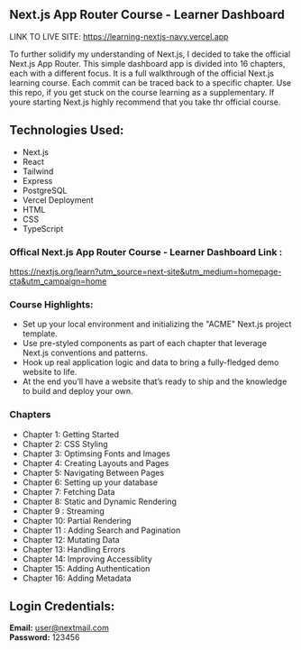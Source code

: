 ## Next.js App Router Course - Learner Dashboard

 LINK TO LIVE SITE: https://learning-nextjs-navy.vercel.app

To further solidify my understanding of Next.js, I decided to take the official Next.js App Router. This simple dashboard app is divided into 16 chapters, each with a different focus. It is a full walkthrough of the official Next.js learning course. Each commit can be traced back to a specific chapter.
Use this repo, if you get stuck on the course learning as a supplementary. If youre starting Next.js highly recommend that you take thr official course.

## Technologies Used:
<ul>
<li>Next.js</li>
<li>React</li>
<li>Tailwind</li>
<li>Express</li>
<li>PostgreSQL</li>
<li>Vercel Deployment</li>
<li>HTML</li>
<li>CSS</li>
<li>TypeScript</li>
</ul>

### Offical Next.js App Router Course - Learner Dashboard Link :
https://nextjs.org/learn?utm_source=next-site&utm_medium=homepage-cta&utm_campaign=home


### Course Highlights:
<ul>
<li> Set up your local environment and initializing the "ACME" Next.js project template. </li>

<li> Use pre-styled components as part of each chapter that leverage Next.js conventions and patterns. </li>

<li> Hook up real application logic and data to bring a fully-fledged demo website to life. </li>

<li> At the end you’ll have a website that’s ready to ship and the knowledge to build and deploy your own. </li>
</ul>

### Chapters
<ul>
<li>Chapter 1: Getting Started</li>
<li>Chapter 2: CSS  Styling</li>
<li>Chapter 3: Optimsing Fonts and Images</li>
<li>Chapter 4: Creating Layouts and Pages</li>
<li>Chapter 5: Navigating Between Pages</li>
<li> Chapter 6: Setting up your database</li>
<li>Chapter 7: Fetching Data</li>
<li> Chapter 8: Static and Dynamic Rendering</li>
<li>Chapter 9 : Streaming</li>
<li>Chapter 10: Partial Rendering</li>
<li>Chapter 11 : Adding Search and Pagination</li>
<li>Chapter 12: Mutating Data</li>
<li>Chapter 13: Handling Errors</li>
<li>Chapter 14: Improving Accessiblity</li>
<li>Chapter 15: Adding Authentication</li>
<li>Chapter 16: Adding Metadata</li>

</ul>

## Login Credentials:

<strong>Email:</strong> user@nextmail.com <br/>
<strong>Password:</strong> 123456

